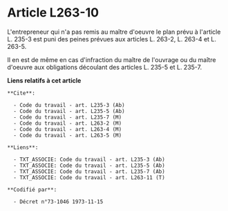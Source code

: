 # Article L263-10

L'entrepreneur qui n'a pas remis au maître d'oeuvre le plan prévu à l'article L. 235-3 est puni des peines prévues aux
articles L. 263-2, L. 263-4 et L. 263-5.

Il en est de même en cas d'infraction du maître de l'ouvrage ou du maître d'oeuvre aux obligations découlant des articles L.
235-5 et L. 235-7.

**Liens relatifs à cet article**

	**Cite**:

	  - Code du travail - art. L235-3 (Ab)
	  - Code du travail - art. L235-5 (Ab)
	  - Code du travail - art. L235-7 (M)
	  - Code du travail - art. L263-2 (M)
	  - Code du travail - art. L263-4 (M)
	  - Code du travail - art. L263-5 (M)

	**Liens**:

	  - TXT_ASSOCIE: Code du travail - art. L235-3 (Ab)
	  - TXT_ASSOCIE: Code du travail - art. L235-5 (Ab)
	  - TXT_ASSOCIE: Code du travail - art. L235-7 (Ab)
	  - TXT_ASSOCIE: Code du travail - art. L263-11 (T)

	**Codifié par**:

	  - Décret n°73-1046 1973-11-15
